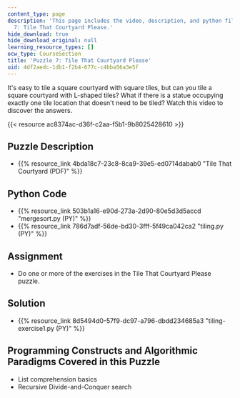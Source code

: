 ```yaml
---
content_type: page
description: 'This page includes the video, description, and python files for Puzzle
  7: Tile That Courtyard Please.'
hide_download: true
hide_download_original: null
learning_resource_types: []
ocw_type: CourseSection
title: 'Puzzle 7: Tile That Courtyard Please'
uid: 4df2aedc-1db1-f2b4-677c-c4bba56a3e5f
---
```


It's easy to tile a square courtyard with square tiles, but can you tile a square courtyard with L-shaped tiles? What if there is a statue occupying exactly one tile location that doesn't need to be tiled? Watch this video to discover the answers.

{{< resource ac8374ac-d36f-c2aa-f5b1-9b8025428610 >}}

Puzzle Description
------------------

*   {{% resource_link 4bda18c7-23c8-8ca9-39e5-ed0714dabab0 "Tile That Courtyard (PDF)" %}}

Python Code
-----------

*   {{% resource_link 503b1a16-e90d-273a-2d90-80e5d3d5accd "mergesort.py (PY)" %}}
*   {{% resource_link 786d7adf-56de-bd30-3fff-5f49ca042ca2 "tiling.py (PY)" %}}

Assignment
----------

*   Do one or more of the exercises in the Tile That Courtyard Please puzzle.

Solution
--------

*   {{% resource_link 8d5494d0-57f9-dc97-a796-dbdd234685a3 "tiling-exercise1.py (PY)" %}}

Programming Constructs and Algorithmic Paradigms Covered in this Puzzle
-----------------------------------------------------------------------

*   List comprehension basics
*   Recursive Divide-and-Conquer search